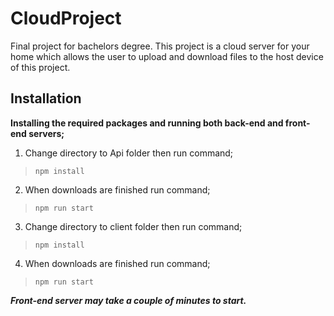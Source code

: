 # CloudProject

Final project for bachelors degree. This project is a cloud server for your home which allows the user to upload and download files to the host device of this project.

## Installation

**Installing the required packages and running both back-end and front-end  servers;**

 1. Change directory to Api folder then run command;

> `npm install`

 2. When downloads are finished run command;

> `npm run start`

3. Change directory to client folder then run command;

> `npm install`

 4. When downloads are finished run command;

> `npm run start`

***Front-end server may take a couple of minutes to start.***


 
